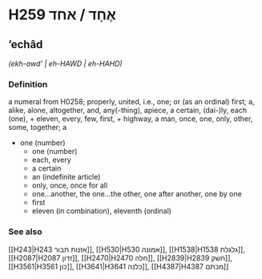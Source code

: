 # H259 אֶחָד / אחד

## ʼechâd

_(ekh-awd' | eh-HAWD | eh-HAHD)_

### Definition

a numeral from H0258; properly, united, i.e., one; or (as an ordinal) first; a, alike, alone, altogether, and, any(-thing), apiece, a certain, (dai-)ly, each (one), + eleven, every, few, first, + highway, a man, once, one, only, other, some, together; a

- one (number)
  - one (number)
  - each, every
  - a certain
  - an (indefinite article)
  - only, once, once for all
  - one...another, the one...the other, one after another, one by one
  - first
  - eleven (in combination), eleventh (ordinal)

### See also

[[H243|H243 אזנות תבור]], [[H530|H530 אמונה]], [[H1538|H1538 גלגלת]], [[H2087|H2087 זדון]], [[H2470|H2470 חלה]], [[H2839|H2839 חשק]], [[H3561|H3561 כון]], [[H3641|H3641 כלנה]], [[H4387|H4387 מכתם]]
